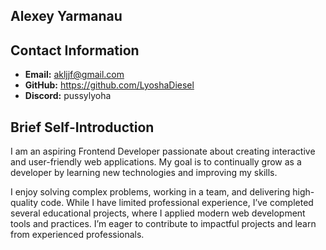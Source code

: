 ## Alexey Yarmanau


## Contact Information

- **Email:** akljjf@gmail.com
- **GitHub:** https://github.com/LyoshaDiesel
- **Discord:** pussylyoha

## Brief Self-Introduction

I am an aspiring Frontend Developer passionate about creating interactive and user-friendly web applications. My goal is to continually grow as a developer by learning new technologies and improving my skills.

I enjoy solving complex problems, working in a team, and delivering high-quality code. While I have limited professional experience, I’ve completed several educational projects, where I applied modern web development tools and practices. I’m eager to contribute to impactful projects and learn from experienced professionals.

